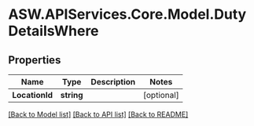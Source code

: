 # ASW.APIServices.Core.Model.DutyDetailsWhere
## Properties

Name | Type | Description | Notes
------------ | ------------- | ------------- | -------------
**LocationId** | **string** |  | [optional] 

[[Back to Model list]](../README.md#documentation-for-models) [[Back to API list]](../README.md#documentation-for-api-endpoints) [[Back to README]](../README.md)

